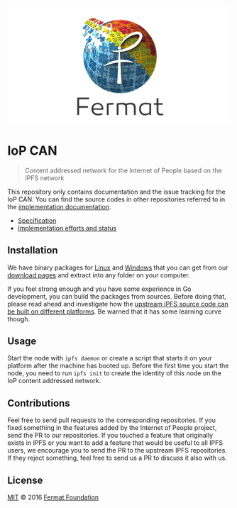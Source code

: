 ![alt text](https://raw.githubusercontent.com/Fermat-ORG/media-kit/00135845a9d1fbe3696c98454834efbd7b4329fb/MediaKit/Logotype/fermat_logo_3D/Fermat_logo_v2_readme_1024x466.png "Fermat Logo")

# IoP CAN

> Content addressed network for the Internet of People based on the IPFS network

This repository only contains documentation and the issue tracking for the IoP CAN. You can find the source codes in
other repositories referred to in the [implementation documentation](ImplementationEfforts.md).

* [Specification](Specification.md)
* [Implementation efforts and status](ImplementationEfforts.md)

## Installation

We have binary packages for [Linux](https://github.com/DeCentral-Budapest/go-ipfs/releases/download/iop-QmQPrdEJpMvD5mdHZh2UAha78cZxcqAg97JundCrgbN6mF/iop-can-linux-amd64-ad911eb.tgz)
and [Windows](https://github.com/DeCentral-Budapest/go-ipfs/releases/download/iop-QmQPrdEJpMvD5mdHZh2UAha78cZxcqAg97JundCrgbN6mF/iop-can-windows-amd64-ad911eb.zip)
that you can get from our [download pages](https://github.com/DeCentral-Budapest/go-ipfs/releases) and extract into any
folder on your computer.

If you feel strong enough and you have some experience in Go development, you can build the packages from sources.
Before doing that, please read ahead and investigate how the [upstream IPFS source code can be built on different
platforms](https://github.com/ipfs/go-ipfs#build-from-source). Be warned that it has some learning curve though.

## Usage

Start the node with `ipfs daemon` or create a script that starts it on your platform after the machine has booted up.
Before the first time you start the node, you need to run `ipfs init` to create the identity of this node on the IoP
content addressed network.

## Contributions

Feel free to send pull requests to the corresponding repositories. If you fixed something in the features added by the
Internet of People project, send the PR to our repositories. If you touched a feature that originally exists in IPFS or
you want to add a feature that would be useful to all IPFS users, we encourage you to send the PR to the upstream IPFS
repositories. If they reject something, feel free to send us a PR to discuss it also with us.

## License

[MIT](LICENSE) © 2016 [Fermat Foundation](http://www.fermat.org/)